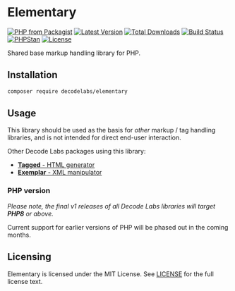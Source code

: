 # Elementary

[![PHP from Packagist](https://img.shields.io/packagist/php-v/decodelabs/elementary?style=flat-square)](https://packagist.org/packages/decodelabs/elementary)
[![Latest Version](https://img.shields.io/packagist/v/decodelabs/elementary.svg?style=flat-square)](https://packagist.org/packages/decodelabs/elementary)
[![Total Downloads](https://img.shields.io/packagist/dt/decodelabs/elementary.svg?style=flat-square)](https://packagist.org/packages/decodelabs/elementary)
[![Build Status](https://img.shields.io/travis/com/decodelabs/elementary/main.svg?style=flat-square)](https://travis-ci.com/decodelabs/elementary)
[![PHPStan](https://img.shields.io/badge/PHPStan-enabled-44CC11.svg?longCache=true&style=flat-square)](https://github.com/phpstan/phpstan)
[![License](https://img.shields.io/packagist/l/decodelabs/elementary?style=flat-square)](https://packagist.org/packages/decodelabs/elementary)

Shared base markup handling library for PHP.


## Installation

```bash
composer require decodelabs/elementary
```

## Usage

This library should be used as the basis for _other_ markup / tag handling libraries, and is not intended for direct end-user interaction.

Other Decode Labs packages using this library:

- [**Tagged** - HTML generator](https://github.com/decodelabs/tagged)
- [**Exemplar** - XML manipulator](https://github.com/decodelabs/exemplar)


### PHP version

_Please note, the final v1 releases of all Decode Labs libraries will target **PHP8** or above._

Current support for earlier versions of PHP will be phased out in the coming months.


## Licensing
Elementary is licensed under the MIT License. See [LICENSE](./LICENSE) for the full license text.
